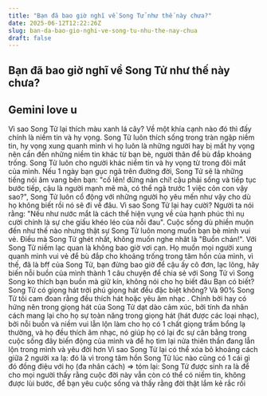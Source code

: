 ```yaml
---
title: "Bạn đã bao giờ nghĩ về Song Tử như thế này chưa?"
date: 2025-06-12T12:22:26Z
slug: ban-da-bao-gio-nghi-ve-song-tu-nhu-the-nay-chua
draft: false
---
```


## Bạn đã bao giờ nghĩ về Song Tử như thế này chưa?

## Gemini love u

Vì sao Song Tử lại thích màu xanh lá cây? Về một khía cạnh nào đó thì đấy chính là niềm tin và hy vọng. Song Tử luôn thích sống trong tràn ngập niềm tin, hy vọng xung quanh mình vì họ luôn là những người hay bị mất hy vọng nên cần đến những niềm tin khác từ bạn bè, người thân để bù đắp khoảng trống. Song Tử luôn cho người khác niềm tin và hy vọng từ trong đôi mắt của mình. Nếu 1 ngày bạn gục ngã trên đường đời, Song Tử sẽ là những tiếng nói âm vang bên bạn: "cố lên! đừng nản chí! cậu phải sống và tiếp tục bước tiếp, cậu là người mạnh mẽ mà, có thể ngã trước 1 việc cỏn con vậy sao?", Song Tử luôn cổ động với những người họ yêu mến như vậy cho dù họ không biết rồi nó sẽ  đi về đâu.
 Vì sao Song Tử lại hay cười? Người ta nói rằng: "Nếu như nước mắt là cách thể hiện vụng về của hạnh phúc thì nụ cười chính là sự che giấu khéo léo của nỗi đau". Cuộc sống dù phiền muộn đến như thế nào nhưng thật sự Song Tử luôn mong muốn bạn bè mình vui vẻ. Điều mà Song Tử ghét nhất, không muốn nghe nhât là "Buồn chán!". Với Song Tử niềm lạc quan là không bao giờ vơi cạn. Họ muốn mọi người xung quanh mình vui vẻ để bù đắp cho khoảng trống trong tâm hồn của mình, vì thế, đã là bff của Song Tử, bạn đừng bao giờ để cậu ấy cô đơn, lạc lõng, hãy biến nỗi buồn của mình thành 1 câu chuyện để chia sẻ với Song Tử vì Song Song ko thích bạn buồn mà giữ kín, không nói cho họ biết đâu
 Bạn có biết? Song Tử có giọng hát trời phú giọng hát đều đặc biệt không? Và 90% Song Tử tôi cam đoan rằng đều thích hát hoặc yêu âm nhạc . Chính bởi hay có hứng nên trong giọng hát của Song Tử dạt dào cảm xúc, bởi tính đa nhân cách mang lại cho họ sự toàn năng trong giọng hát (hát được các loại nhạc), bởi nỗi buồn và niềm vui lẫn lộn làm cho họ có 1 chất giọng trầm bổng lạ thường, và họ đều thích âm nhạc, nó giúp họ có lại đc sự cân bằng trong cuộc sống đây biến động của mình và để họ tìm lại nửa thiên thần đang lẫn lộn trong mình và yêu đời hơn
Vì sao Song Tử lại có thể xóa bỏ khoảng cách giữa 2 người xa lạ: đó là vì trong tâm hồn Song Tử lúc nào cũng có 1 cái gì đó đồng điệu với họ (đa nhân cách)
=>  tóm lại: Song Tử được sinh ra là để cho mọi người thấy rằng cuộc đời này vẫn còn có thể có niềm tin, không được lùi bước, để bạn yêu cuộc sống và thấy rằng đời thật lắm kẻ rắc rối